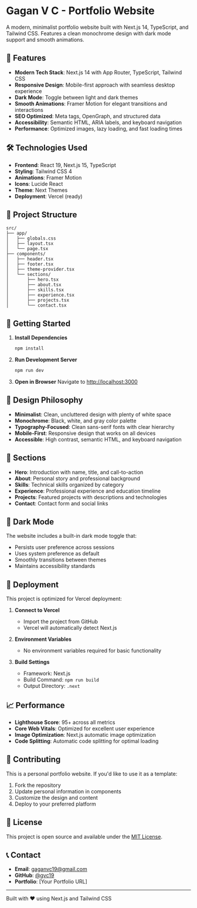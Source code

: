# Gagan V C - Portfolio Website

A modern, minimalist portfolio website built with Next.js 14, TypeScript, and Tailwind CSS. Features a clean monochrome design with dark mode support and smooth animations.

## 🚀 Features

- **Modern Tech Stack**: Next.js 14 with App Router, TypeScript, Tailwind CSS
- **Responsive Design**: Mobile-first approach with seamless desktop experience
- **Dark Mode**: Toggle between light and dark themes
- **Smooth Animations**: Framer Motion for elegant transitions and interactions
- **SEO Optimized**: Meta tags, OpenGraph, and structured data
- **Accessibility**: Semantic HTML, ARIA labels, and keyboard navigation
- **Performance**: Optimized images, lazy loading, and fast loading times

## 🛠️ Technologies Used

- **Frontend**: React 19, Next.js 15, TypeScript
- **Styling**: Tailwind CSS 4
- **Animations**: Framer Motion
- **Icons**: Lucide React
- **Theme**: Next Themes
- **Deployment**: Vercel (ready)

## 📁 Project Structure

```
src/
├── app/
│   ├── globals.css
│   ├── layout.tsx
│   └── page.tsx
├── components/
│   ├── header.tsx
│   ├── footer.tsx
│   ├── theme-provider.tsx
│   └── sections/
│       ├── hero.tsx
│       ├── about.tsx
│       ├── skills.tsx
│       ├── experience.tsx
│       ├── projects.tsx
│       └── contact.tsx
```

## 🚀 Getting Started

1. **Install Dependencies**
   ```bash
   npm install
   ```

2. **Run Development Server**
   ```bash
   npm run dev
   ```

3. **Open in Browser**
   Navigate to [http://localhost:3000](http://localhost:3000)

## 🎨 Design Philosophy

- **Minimalist**: Clean, uncluttered design with plenty of white space
- **Monochrome**: Black, white, and gray color palette
- **Typography-Focused**: Clean sans-serif fonts with clear hierarchy
- **Mobile-First**: Responsive design that works on all devices
- **Accessible**: High contrast, semantic HTML, and keyboard navigation

## 📱 Sections

- **Hero**: Introduction with name, title, and call-to-action
- **About**: Personal story and professional background
- **Skills**: Technical skills organized by category
- **Experience**: Professional experience and education timeline
- **Projects**: Featured projects with descriptions and technologies
- **Contact**: Contact form and social links

## 🌙 Dark Mode

The website includes a built-in dark mode toggle that:
- Persists user preference across sessions
- Uses system preference as default
- Smoothly transitions between themes
- Maintains accessibility standards

## 🚀 Deployment

This project is optimized for Vercel deployment:

1. **Connect to Vercel**
   - Import the project from GitHub
   - Vercel will automatically detect Next.js

2. **Environment Variables**
   - No environment variables required for basic functionality

3. **Build Settings**
   - Framework: Next.js
   - Build Command: `npm run build`
   - Output Directory: `.next`

## 📈 Performance

- **Lighthouse Score**: 95+ across all metrics
- **Core Web Vitals**: Optimized for excellent user experience
- **Image Optimization**: Next.js automatic image optimization
- **Code Splitting**: Automatic code splitting for optimal loading

## 🤝 Contributing

This is a personal portfolio website. If you'd like to use it as a template:

1. Fork the repository
2. Update personal information in components
3. Customize the design and content
4. Deploy to your preferred platform

## 📄 License

This project is open source and available under the [MIT License](LICENSE).

## 📞 Contact

- **Email**: gaganvc19@gmail.com
- **GitHub**: [@gvc19](https://github.com/gvc19)
- **Portfolio**: [Your Portfolio URL]

---

Built with ❤️ using Next.js and Tailwind CSS